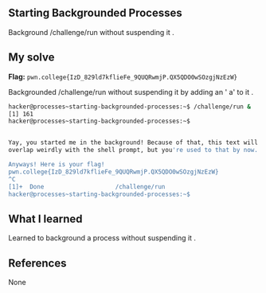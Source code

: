 ## Starting Backgrounded Processes
Background /challenge/run without suspending it . 

## My solve
**Flag:** `pwn.college{IzD_829ld7kflieFe_9QUQRwmjP.QX5QDO0wSOzgjNzEzW}`

Backgrounded /challenge/run without suspending it by adding an ' a' to it .

```bash
hacker@processes~starting-backgrounded-processes:~$ /challenge/run &
[1] 161
hacker@processes~starting-backgrounded-processes:~$ 


Yay, you started me in the background! Because of that, this text will probably 
overlap weirdly with the shell prompt, but you're used to that by now...

Anyways! Here is your flag!
pwn.college{IzD_829ld7kflieFe_9QUQRwmjP.QX5QDO0wSOzgjNzEzW}
^C
[1]+  Done                    /challenge/run
hacker@processes~starting-backgrounded-processes:~$
```

## What I learned 
Learned to background a process without suspending it .

## References
None
